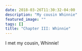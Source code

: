 ```yaml
---
date: 2018-03-26T11:30:32-04:00
description: "My cousin Whinnie"
featured_image: ""
tags: []
title: "Chapter III: Whinnie"
---
```


I met my cousin, Whinnie!